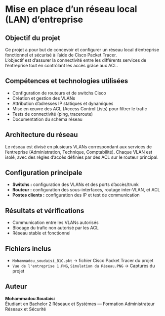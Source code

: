 # Mise en place d’un réseau local (LAN) d’entreprise

## Objectif du projet
Ce projet a pour but de concevoir et configurer un réseau local d’entreprise fonctionnel et sécurisé à l’aide de Cisco Packet Tracer.  
L’objectif est d’assurer la connectivité entre les différents services de l’entreprise tout en contrôlant les accès grâce aux ACL.


## Compétences et technologies utilisées
- Configuration de routeurs et de switchs Cisco  
- Création et gestion des VLANs  
- Attribution d’adresses IP statiques et dynamiques  
- Mise en œuvre des ACL (Access Control Lists) pour filtrer le trafic  
- Tests de connectivité (ping, traceroute)  
- Documentation du schéma réseau


## Architecture du réseau
Le réseau est divisé en plusieurs VLANs correspondant aux services de l’entreprise (Administration, Technique, Comptabilité).
Chaque VLAN est isolé, avec des règles d’accès définies par des ACL sur le routeur principal.


## Configuration principale
- **Switchs :** configuration des VLANs et des ports d’accès/trunk  
- **Routeur :** configuration des sous-interfaces, routage inter-VLAN, et ACL  
- **Postes clients :** configuration des IP et test de communication


## Résultats et vérifications
- Communication entre les VLANs autorisés  
- Blocage du trafic non autorisé par les ACL  
- Réseau stable et fonctionnel


## Fichiers inclus
- `Mohammadou_soudaisi_B1C.pkt` → fichier Cisco Packet Tracer du projet  
- `Vue de l'entreprise 1.PNG`, `Simulation du Réseau.PNG` → Captures du projet  


## Auteur
**Mohammadou Soudaisi**  
Étudiant en Bachelor 2 Réseaux et Systèmes — Formation Administrateur Réseaux et Sécurité  
